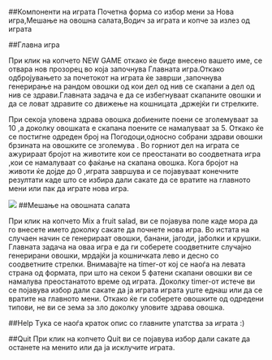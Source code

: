 ##Компоненти на играта
 Почетна форма со избор мени за Нова игра,Мешање на овошна салата,Водич за играта и копче за излез од играта

##Главна игра 


При клик на копчето   NEW GAME откако ќе биде внесено вашето име, се отвара нов прозорец во која започнува Главната игра.Откако одбројувањето за почетокот на играта ќе заврши ,започнува генерирање на рандом овошки од кои дел од нив се скапани а дел од нив се здрави.Главната задача е да се избегнуваат скапаните овошки и да се ловат здравите со движење на кошницата ,држејќи ги стрелките.

При секоја уловена здрава овошка добиените поени се зголемуваат за 10 ,а доколку овошката е скапана поените се намалуваат за 5. Откако ќе се постигне одреден број на Погодоци,односно собрани здрави овошки брзината на овошките се зголемува . Во горниот дел на играта се ажурираат бројот на животите кои се преостанати во соодветната игра ,кои се намалуваат со фаќање на скапана овошка. Кога бројот на животи ќе дојде до 0 ,играта завршува и се појавуваат конечните резултати каде што се избира дали сакате да се вратите на главното мени или пак да играте нова игра.
 
<img src ="http://imgur.com/mPT6lcy"/>
##Мешање на овошната салата

При клик на копчето Mix a fruit salad, ви се појавува поле каде мора да го внесете името доколку сакате да почнете нова игра. Во истата на случаен начин се генерираат овошки, банани, јагоди, јаболки и крушки. Главната задача на оваа игра е да ги соберете соодветните случајно генерирани овошки, мрдајќи ја кошничката лево и десно со соодветните стрелки. Внимавајте на timer-от кој се наоѓа на левата страна од формата, при што на секои 5 фатени скапани овошки ви се намалува преостанатото време од играта.  Доколку timer-от истече ви се појавува избор дали сакате да ја играта играта уште еднаш или да се вратите на главното мени. Откако ќе ги соберете овошките од одредени типови, не ви се зема за зло доколку уловите здрава овошка.


##Help
 Tука се наоѓа краток опис со главните упатства за играта :)

##Quit
При клик на копчето Quit ви се појавува избор дали сакате да останете на менито или да ја исклучите играта.
